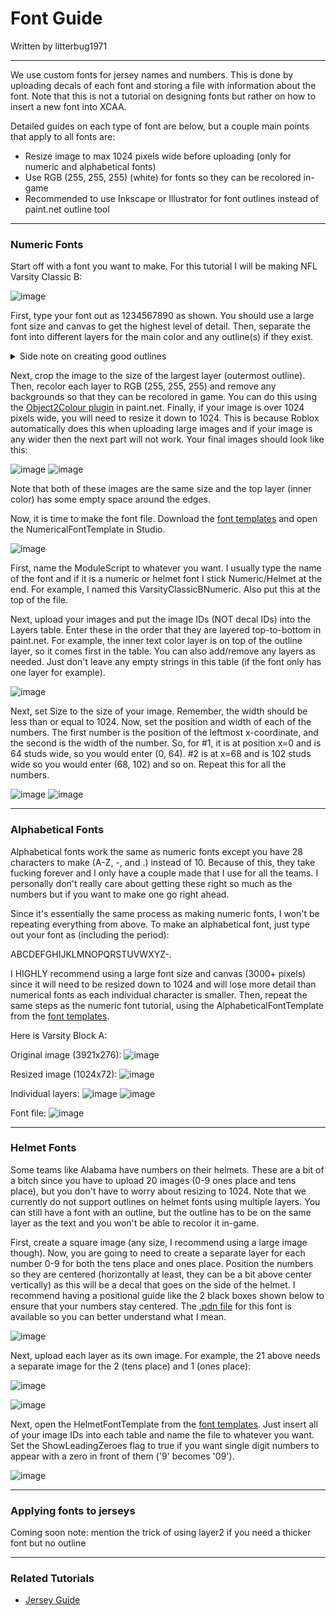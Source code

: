 # Font Guide
Written by litterbug1971

---

We use custom fonts for jersey names and numbers. This is done by uploading decals of each font and storing a file with information about the font. 
Note that this is not a tutorial on designing fonts but rather on how to insert a new font into XCAA.

Detailed guides on each type of font are below, but a couple main points that apply to all fonts are:
- Resize image to max 1024 pixels wide before uploading (only for numeric and alphabetical fonts)
- Use RGB (255, 255, 255) (white) for fonts so they can be recolored in-game
- Recommended to use Inkscape or Illustrator for font outlines instead of paint.net outline tool

---

### Numeric Fonts

Start off with a font you want to make. For this tutorial I will be making NFL Varsity Classic B:

![image](https://github.com/cyberplanet1870/xcaa/assets/123999017/15453b54-8cc6-490b-a476-b2e42e8432f7)

First, type your font out as 1234567890 as shown. You should use a large font size and canvas to get the highest level of detail. 
Then, separate the font into different layers for the main color and any outline(s) if they exist. 

<details>
  <summary>Side note on creating good outlines</summary>

### Outline Creation
If your font has outlines, I highly recommend using a vector image software
such as Inkscape or Adobe Illustrator to create the outline as a text stroke and then export each layer as a .png image. 
If you use the outline object tool in paint.net, you can end up with rounded corners. Even if you use the trick where you copy the original image layer
and make 8 outline layers using the arrow keys to position them, you can end up with outlines that are too thick on slanted edges like this:

![image](https://github.com/cyberplanet1870/xcaa/assets/123999017/0935fdaa-37b3-4d06-bb1a-016c83b453d1)

Now I am not a graphic designer by any means and you might have a better way of doing things, but using Inkscape is the best method I have found.

</details>

Next, crop the image to the size of the largest layer (outermost outline). Then, recolor each layer to RGB (255, 255, 255) and remove any backgrounds so that they can be recolored in game.
You can do this using the [Object2Colour plugin](https://forums.getpaint.net/topic/22500-red-ochre-plug-in-pack-v9-updated-30th-july-2014/#entry358375) in paint.net.
Finally, if your image is over 1024 pixels wide, you will need to resize it down to 1024. This is because Roblox automatically does this when uploading large images
and if your image is any wider then the next part will not work. Your final images should look like this:

![image](https://github.com/cyberplanet1870/xcaa/assets/123999017/09d697af-2a37-4568-a607-01b23eea489c)
![image](https://github.com/cyberplanet1870/xcaa/assets/123999017/dfccfd0c-ec68-46ff-ae80-7f5bc9714fd7)

Note that both of these images are the same size and the top layer (inner color) has some empty space around the edges.

Now, it is time to make the font file. Download the [font templates](https://github.com/cyberplanet1870/xcaa/blob/main/assets/font_templates.rbxm) and open the NumericalFontTemplate in Studio.

![image](https://github.com/cyberplanet1870/xcaa/assets/123999017/c8aed717-1676-4bcd-9ef4-a51b60ac9f95)

First, name the ModuleScript to whatever you want. I usually type the name of the font and if it is a numeric or helmet font I stick Numeric/Helmet at the end. 
For example, I named this VarsityClassicBNumeric. Also put this at the top of the file.

Next, upload your images and put the image IDs (NOT decal IDs) into the Layers table. Enter these in the order that they are layered top-to-bottom in paint.net.
For example, the inner text color layer is on top of the outline layer, so it comes first in the table. You can also add/remove any layers as needed.
Just don't leave any empty strings in this table (if the font only has one layer for example).

![image](https://github.com/cyberplanet1870/xcaa/assets/123999017/bca62e2d-8fc4-49ba-8384-8e746c1db031)

Next, set Size to the size of your image. Remember, the width should be less than or equal to 1024.
Now, set the position and width of each of the numbers. The first number is the position of the leftmost x-coordinate, and the second is the width of the number.
So, for #1, it is at position x=0 and is 64 studs wide, so you would enter (0, 64). #2 is at x=68 and is 102 studs wide so you would enter (68, 102) and so on.
Repeat this for all the numbers.

![image](https://github.com/cyberplanet1870/xcaa/assets/123999017/a9204b89-be42-40a9-a11f-f397a3a7406c)
![image](https://github.com/cyberplanet1870/xcaa/assets/123999017/8280b04f-fa21-4c3a-b70f-29e7a88da135)

---

### Alphabetical Fonts

Alphabetical fonts work the same as numeric fonts except you have 28 characters to make (A-Z, -, and .) instead of 10. Because of this, they take fucking forever and I only have a couple made
that I use for all the teams. I personally don't really care about getting these right so much as the numbers but if you want to make one go right ahead.

Since it's essentially the same process as making numeric fonts, I won't be repeating everything from above. To make an alphabetical font, just type out your font as (including the period):

ABCDEFGHIJKLMNOPQRSTUVWXYZ-.

I HIGHLY recommend using a large font size and canvas (3000+ pixels) since it will need to be resized down to 1024 and will lose more detail than numerical fonts as each individual character is smaller.
Then, repeat the same steps as the numeric font tutorial, using the AlphabeticalFontTemplate from the [font templates](https://github.com/cyberplanet1870/xcaa/blob/main/assets/font_templates.rbxm).

Here is Varsity Block A:

Original image (3921x276):
![image](https://github.com/cyberplanet1870/xcaa/assets/123999017/e65e4df4-9466-4b44-b214-be010d7b6516)

Resized image (1024x72):
![image](https://github.com/cyberplanet1870/xcaa/assets/123999017/4449f23b-13e0-4862-a8d6-aaddf2a8b67c)

Individual layers:
![image](https://github.com/cyberplanet1870/xcaa/assets/123999017/8c49e857-171d-42e9-987c-a945a5183754)
![image](https://github.com/cyberplanet1870/xcaa/assets/123999017/dad1d864-a09f-4687-a034-2ec661064140)

Font file:
![image](https://github.com/cyberplanet1870/xcaa/assets/123999017/6abaf724-4c0c-45a9-8a05-8770a4a2a1d1)

---

### Helmet Fonts

Some teams like Alabama have numbers on their helmets. These are a bit of a bitch since you have to upload 20 images (0-9 ones place and tens place), but you don't have to worry about resizing to 1024.
Note that we currently do not support outlines on helmet fonts using multiple layers. You can still have a font with an outline, but the outline has to be on the same layer as the text and you won't be able to recolor it in-game.

First, create a square image (any size, I recommend using a large image though). Now, you are going to need to create a separate layer for each number 0-9 for both the tens place and ones place.
Position the numbers so they are centered (horizontally at least, they can be a bit above center vertically) as this will be a decal that goes on the side of the helmet. 
I recommend having a positional guide like the 2 black boxes shown below to ensure that your numbers stay centered. The [.pdn file](https://github.com/cyberplanet1870/xcaa/blob/main/assets/Alabama%20Helmet%20Font.pdn)
for this font is available so you can better understand what I mean.

![image](https://github.com/cyberplanet1870/xcaa/assets/123999017/2514553b-585e-4bc8-b63a-e7a02faf8043)

Next, upload each layer as its own image. For example, the 21 above needs a separate image for the 2 (tens place) and 1 (ones place):

![image](https://github.com/cyberplanet1870/xcaa/assets/123999017/88bb515b-8a81-4bfb-9888-4ef5f6de7097)

![image](https://github.com/cyberplanet1870/xcaa/assets/123999017/c375a6cf-9320-4095-bf94-d6d1375df260)

Next, open the HelmetFontTemplate from the [font templates](https://github.com/cyberplanet1870/xcaa/blob/main/assets/font_templates.rbxm). Just insert all of your image IDs into each table and name the file to whatever you want.
Set the ShowLeadingZeroes flag to true if you want single digit numbers to appear with a zero in front of them ('9' becomes '09'). 

![image](https://github.com/cyberplanet1870/xcaa/assets/123999017/1f33316c-f899-4b4d-9afa-44c8bc4a8776)

---

### Applying fonts to jerseys
Coming soon
note: mention the trick of using layer2 if you need a thicker font but no outline

---

### Related Tutorials

- [Jersey Guide](https://github.com/cyberplanet1870/xcaa/blob/main/jersey_guide.md)
